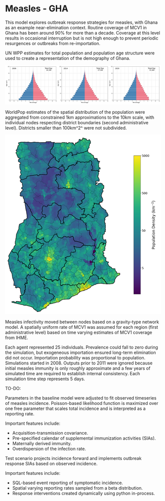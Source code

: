 # Measles - GHA

This model explores outbreak response strategies for measles, with Ghana as an example near-elimination context. Routine coverage of MCV1 in Ghana has been around 90% for more than a decade. Coverage at this level results in occasional interruption but is not high enough to prevent periodic resurgences or outbreaks from re-importation.

UN WPP estimates for total population and population age structure were used to create a representation of the demography of Ghana.

![Figure 1: Population pyramids](figures/ref_pyr_measles_gha01.png)

WorldPop estimates of the spatial distribution of the population were aggregated from constrained 1km approximations to the 10km scale, with individual nodes respecting district boundaries (second administrative level). Districts smaller than 100km^2^ were not subdivided.

![Figure 2: Population density and administrative boundaries](figures/ref_gha_map_pop01.png)

Measles infectivity moved between nodes based on a gravity-type network model. A spatially uniform rate of MCV1 was assumed for each region (first administrative level) based on time varying estimates of MCV1 coverage from IHME.

Each agent represented 25 individuals. Prevalence could fall to zero during the simulation, but exogeneous importation ensured long-term elimination did not occur. Importation probability was proportional to population. Simulations started in 2008. Outputs prior to 2011 were ignored because initial measles immunity is only roughly approximate and a few years of simulated time are required to establish internal consistency. Each simulation time step represents 5 days.




TO-DO:

Parameters in the baseline model were adjusted to fit observed timeseries of measles incidence. Poisson-based likelihood function is maximized over one free parameter that scales total incidence and is interpreted as a reporting rate.

Important features include:

- Acquisition-transmission covariance.
- Pre-specified calendar of supplemental immunization activities (SIAs).
- Maternally derived immunity.
- Overdispersion of the infection rate.

Test scenario projects incidence forward and implements outbreak response SIAs based on observed incidence.

Important features include:

- SQL-based event reporting of symptomatic incidence.
- Spatial varying reporting rates sampled from a beta distribution.
- Response interventions created dynamically using python in-process.

